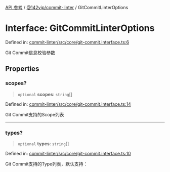 [API 参考](../../../index.md) / [@142vip/commit-linter](../index.md) / GitCommitLinterOptions

# Interface: GitCommitLinterOptions

Defined in: [commit-linter/src/core/git-commit.interface.ts:6](https://github.com/142vip/core-x/blob/15d5bc9ef4bece78c0e60bdf074a2d245f625100/packages/commit-linter/src/core/git-commit.interface.ts#L6)

Git Commit信息校验参数

## Properties

### scopes?

> `optional` **scopes**: `string`[]

Defined in: [commit-linter/src/core/git-commit.interface.ts:14](https://github.com/142vip/core-x/blob/15d5bc9ef4bece78c0e60bdf074a2d245f625100/packages/commit-linter/src/core/git-commit.interface.ts#L14)

Git Commit支持的Scope列表

***

### types?

> `optional` **types**: `string`[]

Defined in: [commit-linter/src/core/git-commit.interface.ts:10](https://github.com/142vip/core-x/blob/15d5bc9ef4bece78c0e60bdf074a2d245f625100/packages/commit-linter/src/core/git-commit.interface.ts#L10)

Git Commit支持的Type列表，默认支持：
